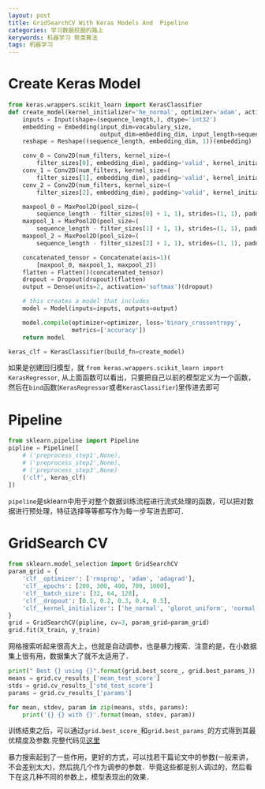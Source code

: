 ```yaml
---
layout: post
title: GridSearchCV With Keras Models And  Pipeline
categories: 学习数据挖掘的路上
kerywords: 机器学习 聚类算法
tags: 机器学习
---
```


# Create Keras Model 
```python
from keras.wrappers.scikit_learn import KerasClassifier
def create_model(kernel_initializer='he_normal', optimizer='adam', activation='relu', dropout=0.5):
    inputs = Input(shape=(sequence_length,), dtype='int32')
    embedding = Embedding(input_dim=vocabulary_size,
                          output_dim=embedding_dim, input_length=sequence_length)(inputs)
    reshape = Reshape((sequence_length, embedding_dim, 1))(embedding)

    conv_0 = Conv2D(num_filters, kernel_size=(
        filter_sizes[0], embedding_dim), padding='valid', kernel_initializer=kernel_initializer, activation=activation)(reshape)
    conv_1 = Conv2D(num_filters, kernel_size=(
        filter_sizes[1], embedding_dim), padding='valid', kernel_initializer=kernel_initializer, activation=activation)(reshape)
    conv_2 = Conv2D(num_filters, kernel_size=(
        filter_sizes[2], embedding_dim), padding='valid', kernel_initializer=kernel_initializer, activation=activation)(reshape)

    maxpool_0 = MaxPool2D(pool_size=(
        sequence_length - filter_sizes[0] + 1, 1), strides=(1, 1), padding='valid')(conv_0)
    maxpool_1 = MaxPool2D(pool_size=(
        sequence_length - filter_sizes[1] + 1, 1), strides=(1, 1), padding='valid')(conv_1)
    maxpool_2 = MaxPool2D(pool_size=(
        sequence_length - filter_sizes[2] + 1, 1), strides=(1, 1), padding='valid')(conv_2)

    concatenated_tensor = Concatenate(axis=1)(
        [maxpool_0, maxpool_1, maxpool_2])
    flatten = Flatten()(concatenated_tensor)
    dropout = Dropout(dropout)(flatten)
    output = Dense(units=2, activation='softmax')(dropout)

    # this creates a model that includes
    model = Model(inputs=inputs, outputs=output)

    model.compile(optimizer=optimizer, loss='binary_crossentropy',
                  metrics=['accuracy'])
    return model

keras_clf = KerasClassifier(build_fn=create_model)
```
如果是创建回归模型，就 `from keras.wrappers.scikit_learn import KerasRegressor`, 从上面函数可以看出，只要把自己以前的模型定义为一个函数，然后在`bind`函数(`KerasRegressor`或者`KerasClassifier`)里传进去即可

# Pipeline
```python
from sklearn.pipeline import Pipeline
pipline = Pipeline([
    # ('preprocess_step1',None),
    # ('preprocess_step2',None),
    # ('preprocess_step3',None)
    ('clf', keras_clf)
])
```
`pipeline`是sklearn中用于对整个数据训练流程进行流式处理的函数，可以把对数据进行预处理，特征选择等等都写作为每一步写进去即可．

# GridSearch CV
```python
from sklearn.model_selection import GridSearchCV
param_grid = {
    'clf__optimizer': ['rmsprop', 'adam', 'adagrad'],
    'clf__epochs': [200, 300, 400, 700, 1000],
    'clf__batch_size': [32, 64, 128],
    'clf__dropout': [0.1, 0.2, 0.3, 0.4, 0.5],
    'clf__kernel_initializer': ['he_normal', 'glorot_uniform', 'normal', 'uniform']
}
grid = GridSearchCV(pipline, cv=3, param_grid=param_grid)
grid.fit(X_train, y_train)
```
网格搜索听起来很高大上，也就是自动调参，也是暴力搜索．注意的是，在小数据集上很有用，数据集大了就不太适用了．

```python
print(" Best {} using {}".format(grid.best_score_, grid.best_params_))
means = grid.cv_results_['mean_test_score']
stds = grid.cv_results_['std_test_score']
params = grid.cv_results_['params']

for mean, stdev, param in zip(means, stds, params):
    print('{} {} with {}'.format(mean, stdev, param))
```
训练结束之后，可以通过`grid.best_score_`和`grid.best_params_`的方式得到其最优精度及参数.完整代码见[这里](https://ghostbin.com/paste/44wcu)

暴力搜索起到了一些作用，更好的方式，可以找若干篇论文中的参数(一般来讲，不会差别太大)，然后挑几个作为调参的参数．毕竟这些都是别人调过的，然后看下在这几种不同的参数上，模型表现出的效果．
